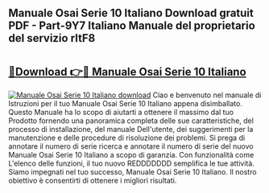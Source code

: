 ## Manuale Osai Serie 10 Italiano Download gratuit PDF - Part-9Y7 Italiano Manuale del proprietario del servizio rItF8

# <h2><a href="http://dffkiq.blite.top/?on=Manuale+Osai+Serie+10+Italiano">🔗Download 👉🔴 Manuale Osai Serie 10 Italiano</a></h2>

[![Manuale Osai Serie 10 Italiano download](https://i.imgur.com/lujVjoI.png)](http://dffkiq.blite.top/?on=Manuale+Osai+Serie+10+Italiano)
Ciao e benvenuto nel manuale di Istruzioni per il tuo Manuale Osai Serie 10 Italiano appena disimballato. Questo Manuale ha lo scopo di aiutarti a ottenere il massimo dal tuo Prodotto fornendo una panoramica completa delle sue caratteristiche, del processo di installazione, del manuale Dell'utente, dei suggerimenti per la manutenzione e delle procedure di risoluzione dei problemi. Si prega di annotare il numero di serie ricerca e annotare il numero di serie del nuovo Manuale Osai Serie 10 Italiano a scopo di garanzia. Con funzionalità come L'elenco delle funzioni, il tuo nuovo REDDDDDDD semplifica le tue attività. Siamo impegnati nel tuo successo, Manuale Osai Serie 10 Italiano. Il nostro obiettivo è consentirti di ottenere i migliori risultati.
